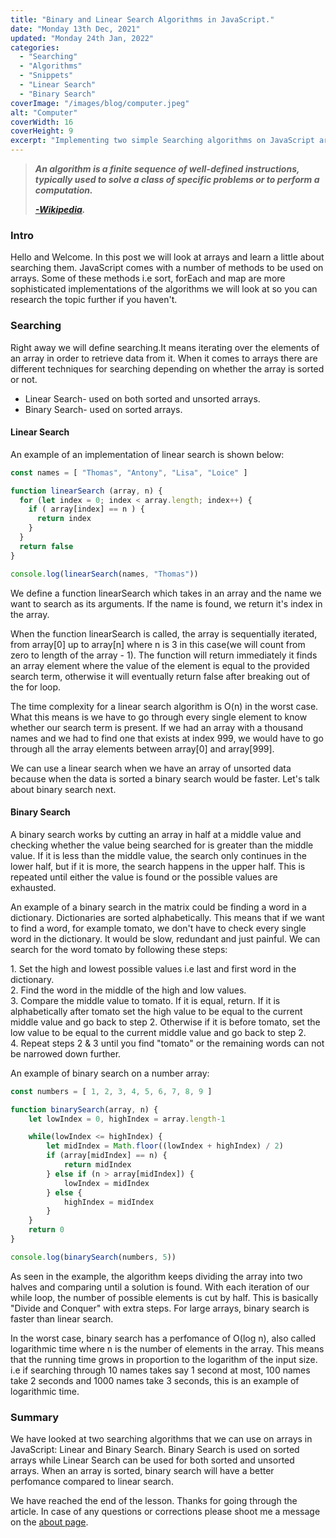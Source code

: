 ```yaml
---
title: "Binary and Linear Search Algorithms in JavaScript."
date: "Monday 13th Dec, 2021"
updated: "Monday 24th Jan, 2022"
categories: 
  - "Searching"
  - "Algorithms"
  - "Snippets"
  - "Linear Search"
  - "Binary Search"
coverImage: "/images/blog/computer.jpeg"
alt: "Computer"
coverWidth: 16
coverHeight: 9
excerpt: "Implementing two simple Searching algorithms on JavaScript arrays, Linear and Binary Search."
---
```


<script>
  import Callout from '$lib/components/Callout.svelte';
</script>

> ***An algorithm is a finite sequence of well-defined instructions, typically used to solve a class of specific problems or to perform a computation.***
>
> ***[\-Wikipedia](https://en.m.wikipedia.org/wiki/Algorithm).*** 

### Intro

Hello and Welcome. In this post we will look at arrays and learn a little about searching them. JavaScript comes with a number of methods to be used on arrays. Some of these methods i.e sort, forEach and map are more sophisticated implementations of the algorithms we will look at so you can research the topic further if you haven't. 

### Searching

Right away we will define searching.It means iterating over the elements of an array in order to retrieve data from it.
When it comes to arrays there are different techniques for searching depending on whether the array is sorted or not.

- Linear Search- used on both sorted and unsorted arrays.
- Binary Search- used on sorted arrays.

#### Linear Search

An example of an implementation of linear search is shown below:

```javascript
const names = [ "Thomas", "Antony", "Lisa", "Loice" ]

function linearSearch (array, n) {
  for (let index = 0; index < array.length; index++) {
    if ( array[index] == n ) {
      return index
    }
  }
  return false
}

console.log(linearSearch(names, "Thomas"))
```

We define a function linearSearch which takes in an array and the name we want to search as its arguments. If the name is found, we return it's index in the array.

When the function linearSearch is called, the array is sequentially iterated, from array\[0] up to array\[n] where n is 3 in this case(we will count from zero to length of the array - 1). The function will return immediately it finds an array element where the value of the element is equal to the provided search term, otherwise it will eventually return false after breaking out of the for loop.

The time complexity for a linear search algorithm is O(n) in the worst case. What this means is we have to go through every single element to know whether our search term is present. If we had an array with a thousand names and we had to find one that exists at index 999, we would have to go through all the array elements between array\[0] and array\[999].

We can use a linear search when we have an array of unsorted data because when the data is sorted a binary search would be faster. Let's talk about binary search next.

#### Binary Search

A binary search works by cutting an array in half at a middle value and checking whether the value being searched for is greater than the middle value. If it is less than the middle value, the search only continues in the lower half, but if it is more, the search happens in the upper half. This is repeated until either the value is found or the possible values are exhausted.

An example of a binary search in the matrix could be finding a word in a dictionary. Dictionaries are sorted alphabetically. This means that if we want to find a word, for example tomato, we don't have to check every single word in the dictionary. It would be slow, redundant and just painful. We can search for the word tomato by following these steps: 

<Callout>
1. Set the high and lowest possible values i.e last and first word in the dictionary.
<br/>
2. Find the word in the middle of the high and low values.
<br/>
3. Compare the middle value to tomato. If it is equal, return. If it is alphabetically after tomato set the high value to be equal to the current middle value and go back to step 2. Otherwise if it is before tomato, set the low value to be equal to the current middle value and go back to step 2.<br/>
4. Repeat steps 2 & 3 until you find "tomato" or the remaining words can not be narrowed down further.
</Callout>

An example of binary search on a number array:

```javascript
const numbers = [ 1, 2, 3, 4, 5, 6, 7, 8, 9 ]

function binarySearch(array, n) {
	let lowIndex = 0, highIndex = array.length-1

	while(lowIndex <= highIndex) {
		let midIndex = Math.floor((lowIndex + highIndex) / 2)
		if (array[midIndex] == n) {
			return midIndex
		} else if (n > array[midIndex]) {
			lowIndex = midIndex
		} else {
			highIndex = midIndex
		}
	}
	return 0
}

console.log(binarySearch(numbers, 5))
```

As seen in the example, the algorithm keeps dividing the array into two halves and comparing until a solution is found. With each iteration of our while loop, the number of possible elements is cut by half. This is basically "Divide and Conquer" with extra steps. For large arrays, binary search is faster than linear search.

In the worst case, binary search has a perfomance of O(log n), also called logarithmic time where n is the number of elements in the array. This means that the running time grows in proportion to the logarithm of the input size. i.e if searching through 10 names takes say 1 second at most, 100 names take 2 seconds and 1000 names take 3 seconds, this is an example of logarithmic time.

### Summary

We have looked at two searching algorithms that we can use on arrays in JavaScript: Linear and Binary Search. Binary Search is used on sorted arrays while Linear Search can be used for both sorted and unsorted arrays.
When an array is sorted, binary search will have a better perfomance compared to linear search.

We have reached the end of the lesson. Thanks for going through the article. In case of any questions or corrections please shoot me a message on the [about page](/about).